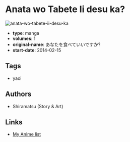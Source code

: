 # Anata wo Tabete Ii desu ka?

![anata-wo-tabete-ii-desu-ka](https://cdn.myanimelist.net/images/manga/1/136615.jpg)

-   **type**: manga
-   **volumes**: 1
-   **original-name**: あなたを食べていいですか?
-   **start-date**: 2014-02-15

## Tags

-   yaoi

## Authors

-   Shiramatsu (Story & Art)

## Links

-   [My Anime list](https://myanimelist.net/manga/78917/Anata_wo_Tabete_Ii_desu_ka)
